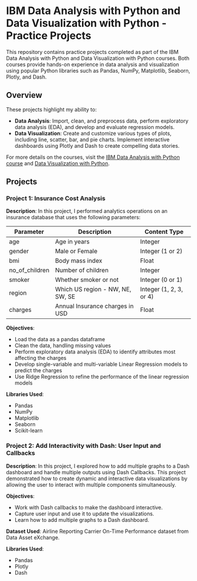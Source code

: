 # IBM Data Analysis with Python and Data Visualization with Python - Practice Projects
This repository contains practice projects completed as part of the IBM Data Analysis with Python and Data Visualization with Python courses. Both courses provide hands-on experience in data analysis and visualization using popular Python libraries such as Pandas, NumPy, Matplotlib, Seaborn, Plotly, and Dash.

## Overview
These projects highlight my ability to:
- **Data Analysis**: Import, clean, and preprocess data, perform exploratory data analysis (EDA), and develop and evaluate regression models.
- **Data Visualization**: Create and customize various types of plots, including line, scatter, bar, and pie charts. Implement interactive dashboards using Plotly and Dash to create compelling data stories.

For more details on the courses, visit the [IBM Data Analysis with Python course](https://www.coursera.org/learn/data-analysis-with-python) and [Data Visualization with Python](https://www.coursera.org/learn/python-for-data-visualization).

## Projects

### Project 1: Insurance Cost Analysis
**Description**: In this project, I performed analytics operations on an insurance database that uses the following parameters:

| Parameter        | Description                               | Content Type           |
|------------------|-------------------------------------------|------------------------|
| age              | Age in years                              | Integer                |
| gender           | Male or Female                            | Integer (1 or 2)       |
| bmi              | Body mass index                           | Float                  |
| no_of_children   | Number of children                        | Integer                |
| smoker           | Whether smoker or not                     | Integer (0 or 1)       |
| region           | Which US region - NW, NE, SW, SE          | Integer (1, 2, 3, or 4)|
| charges          | Annual Insurance charges in USD           | Float                  |

**Objectives**:
- Load the data as a pandas dataframe
- Clean the data, handling missing values
- Perform exploratory data analysis (EDA) to identify attributes most affecting the charges
- Develop single-variable and multi-variable Linear Regression models to predict the charges
- Use Ridge Regression to refine the performance of the linear regression models

**Libraries Used**:
- Pandas
- NumPy
- Matplotlib
- Seaborn
- Scikit-learn

### Project 2: Add Interactivity with Dash: User Input and Callbacks
**Description**:
In this project, I explored how to add multiple graphs to a Dash dashboard and handle multiple outputs using Dash Callbacks. This project demonstrated how to create dynamic and interactive data visualizations by allowing the user to interact with multiple components simultaneously.

**Objectives**:
- Work with Dash callbacks to make the dashboard interactive.
- Capture user input and use it to update the visualizations.
- Learn how to add multiple graphs to a Dash dashboard.

**Dataset Used**:
Airline Reporting Carrier On-Time Performance dataset from Data Asset eXchange.

**Libraries Used**:
- Pandas
- Plotly
- Dash
